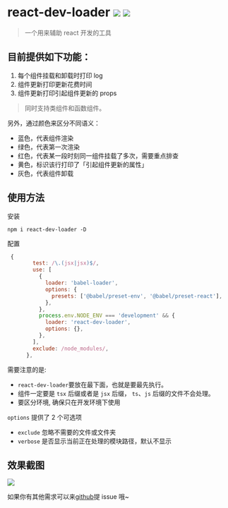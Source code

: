 # react-dev-loader ![](https://img.shields.io/badge/npm%20package-2.2.16-brightgreen) ![](https://img.shields.io/badge/webpack-loader-blue)

> 一个用来辅助 react 开发的工具

## 目前提供如下功能：

1. 每个组件挂载和卸载时打印 log
2. 组件更新打印更新花费时间
3. 组件更新打印引起组件更新的 props

> 同时支持类组件和函数组件。

另外，通过颜色来区分不同语义：

- 蓝色，代表组件渲染
- 绿色，代表第一次渲染
- 红色，代表某一段时刻同一组件挂载了多次，需要重点排查
- 黄色，标识该行打印了「引起组件更新的属性」
- 灰色，代表组件卸载

## 使用方法

安装

```
npm i react-dev-loader -D
```

配置

```js
 {
        test: /\.(jsx|jsx)$/,
        use: [
          {
            loader: 'babel-loader',
            options: {
              presets: ['@babel/preset-env', '@babel/preset-react'],
            },
          },
          process.env.NODE_ENV === 'development' && {
            loader: 'react-dev-loader',
            options: {},
          },
        ],
        exclude: /node_modules/,
      },
```

需要注意的是:

- `react-dev-loader`要放在最下面，也就是要最先执行。
- 组件一定要是 `tsx` 后缀或者是 `jsx` 后缀， `ts`、`js` 后缀的文件不会处理。
- 要区分环境, 确保只在开发环境下使用

`options` 提供了 2 个可选项

- `exclude` 忽略不需要的文件或文件夹
- `verbose` 是否显示当前正在处理的模块路径，默认不显示

## 效果截图

![](https://assets.onlyadaydreamer.top/react-dev-loader.png)

如果你有其他需求可以来[github](https://github.com/onlyadaydreamer/react-dev-loader)提 issue 哦~
